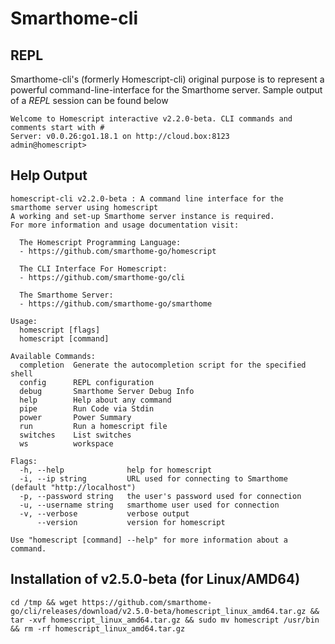 # Smarthome-cli

## REPL
Smarthome-cli's (formerly Homescript-cli) original purpose is to represent a powerful command-line-interface for the Smarthome server.
Sample output of a *REPL* session can be found below
```
Welcome to Homescript interactive v2.2.0-beta. CLI commands and comments start with #
Server: v0.0.26:go1.18.1 on http://cloud.box:8123
admin@homescript> 
```

## Help Output
```
homescript-cli v2.2.0-beta : A command line interface for the smarthome server using homescript
A working and set-up Smarthome server instance is required.
For more information and usage documentation visit:

  The Homescript Programming Language:
  - https://github.com/smarthome-go/homescript

  The CLI Interface For Homescript:
  - https://github.com/smarthome-go/cli

  The Smarthome Server:
  - https://github.com/smarthome-go/smarthome

Usage:
  homescript [flags]
  homescript [command]

Available Commands:
  completion  Generate the autocompletion script for the specified shell
  config      REPL configuration
  debug       Smarthome Server Debug Info
  help        Help about any command
  pipe        Run Code via Stdin
  power       Power Summary
  run         Run a homescript file
  switches    List switches
  ws          workspace

Flags:
  -h, --help              help for homescript
  -i, --ip string         URL used for connecting to Smarthome (default "http://localhost")
  -p, --password string   the user's password used for connection
  -u, --username string   smarthome user used for connection
  -v, --verbose           verbose output
      --version           version for homescript

Use "homescript [command] --help" for more information about a command.
```

## Installation of v2.5.0-beta (for Linux/AMD64)
```
cd /tmp && wget https://github.com/smarthome-go/cli/releases/download/v2.5.0-beta/homescript_linux_amd64.tar.gz && tar -xvf homescript_linux_amd64.tar.gz && sudo mv homescript /usr/bin && rm -rf homescript_linux_amd64.tar.gz
```
